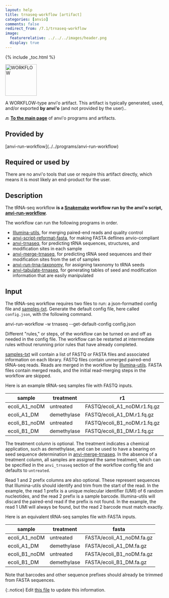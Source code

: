 ```yaml
---
layout: help
title: trnaseq-workflow [artifact]
categories: [anvio]
comments: false
redirect_from: /7.1/trnaseq-workflow
image:
  featurerelative: ../../../images/header.png
  display: true
---
```



{% include _toc.html %}


<img src="../../images/icons/WORKFLOW.png" alt="WORKFLOW" style="width:100px; border:none" />

A WORKFLOW-type anvi'o artifact. This artifact is typically generated, used, and/or exported **by anvi'o** (and not provided by the user)..

🔙 **[To the main page](../../)** of anvi'o programs and artifacts.

## Provided by


<p style="text-align: left" markdown="1"><span class="artifact-p">[anvi-run-workflow](../../programs/anvi-run-workflow)</span></p>


## Required or used by


There are no anvi'o tools that use or require this artifact directly, which means it is most likely an end-product for the user.


## Description

The tRNA-seq workflow **is a [Snakemake](https://snakemake.readthedocs.io/en/stable/) workflow run by the anvi'o script, <span class="artifact-n">[anvi-run-workflow](/help/7.1/programs/anvi-run-workflow)</span>**.

The workflow can run the following programs in order.
- [Illumina-utils](https://github.com/merenlab/illumina-utils), for merging paired-end reads and quality control
- <span class="artifact-n">[anvi-script-reformat-fasta](/help/7.1/programs/anvi-script-reformat-fasta)</span>, for making FASTA deflines anvio-compliant
- <span class="artifact-n">[anvi-trnaseq](/help/7.1/programs/anvi-trnaseq)</span>, for predicting tRNA sequences, structures, and modification sites in each sample
- <span class="artifact-n">[anvi-merge-trnaseq](/help/7.1/programs/anvi-merge-trnaseq)</span>, for predicting tRNA seed sequences and their modification sites from the set of samples
- <span class="artifact-n">[anvi-run-trna-taxonomy](/help/7.1/programs/anvi-run-trna-taxonomy)</span>, for assigning taxonomy to tRNA seeds
- <span class="artifact-n">[anvi-tabulate-trnaseq](/help/7.1/programs/anvi-tabulate-trnaseq)</span>, for generating tables of seed and modification information that are easily manipulated

## Input

The tRNA-seq workflow requires two files to run: a json-formatted config file and <span class="artifact-n">[samples-txt](/help/7.1/artifacts/samples-txt)</span>. Generate the default config file, here called `config.json`, with the following command.

<div class="codeblock" markdown="1">
anvi&#45;run&#45;workflow &#45;w trnaseq &#45;&#45;get&#45;default&#45;config config.json
</div>

Different "rules," or steps, of the workflow can be turned on and off as needed in the config file. The workflow can be restarted at intermediate rules without rerunning prior rules that have already completed.

<span class="artifact-n">[samples-txt](/help/7.1/artifacts/samples-txt)</span> will contain a list of FASTQ or FASTA files and associated information on each library. FASTQ files contain unmerged paired-end tRNA-seq reads. Reads are merged in the workflow by [Illumina-utils](https://github.com/merenlab/illumina-utils). FASTA files contain merged reads, and the initial read-merging steps in the workflow are skipped.

Here is an example tRNA-seq samples file with FASTQ inputs.

| sample | treatment | r1 | r2 | r1_prefix | r2_prefix |
| --- | --- | --- | --- | --- | --- |
| ecoli_A1_noDM | untreated | FASTQ/ecoli_A1_noDM.r1.fq.gz | FASTQ/ecoli_A1_noDM.r2.fq.gz | NNNNNN | TTCCAGT |
| ecoli_A1_DM | demethylase | FASTQ/ecoli_A1_DM.r1.fq.gz | FASTQ/ecoli_A1_DM.r2.fq.gz | NNNNNN | TCTGAGT |
| ecoli_B1_noDM | untreated | FASTQ/ecoli_B1_noDM.r1.fq.gz | FASTQ/ecoli_B1_noDM.r2.fq.gz | NNNNNN | TGGTAGT |
| ecoli_B1_DM | demethylase | FASTQ/ecoli_B1_DM.r1.fq.gz | FASTQ/ecoli_B1_DM.r2.fq.gz | NNNNNN | CTGAAGT |

The treatment column is optional. The treatment indicates a chemical application, such as demethylase, and can be used to have a bearing on seed sequence determination in <span class="artifact-n">[anvi-merge-trnaseq](/help/7.1/programs/anvi-merge-trnaseq)</span>. In the absence of a treatment column, all samples are assigned the same treatment, which can be specified in the `anvi_trnaseq` section of the workflow config file and defaults to `untreated`.

Read 1 and 2 prefix columns are also optional. These represent sequences that Illumina-utils should identify and trim from the start of the read. In the example, the read 1 prefix is a unique molecular identifier (UMI) of 6 random nucleotides, and the read 2 prefix is a sample barcode. Illumina-utils will discard the paired-end read if the prefix is not found. In the example, the read 1 UMI will always be found, but the read 2 barcode must match exactly.

Here is an equivalent tRNA-seq samples file with FASTA inputs.

| sample | treatment | fasta |
| --- | --- | --- |
| ecoli_A1_noDM | untreated | FASTA/ecoli_A1_noDM.fa.gz |
| ecoli_A1_DM | demethylase | FASTA/ecoli_A1_DM.fa.gz |
| ecoli_B1_noDM | untreated | FASTA/ecoli_B1_noDM.fa.gz |
| ecoli_B1_DM | demethylase | FASTA/ecoli_B1_DM.fa.gz |

Note that barcodes and other sequence prefixes should already be trimmed from FASTA sequences.


{:.notice}
Edit [this file](https://github.com/merenlab/anvio/tree/master/anvio/docs/artifacts/trnaseq-workflow.md) to update this information.

